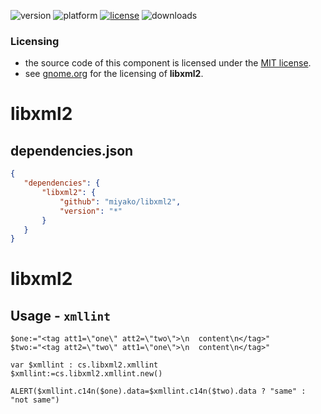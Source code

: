 ![version](https://img.shields.io/badge/version-20%2B-E23089)
![platform](https://img.shields.io/static/v1?label=platform&message=mac-intel%20|%20mac-arm%20|%20win-64&color=blue)
[![license](https://img.shields.io/github/license/miyako/libxml2)](LICENSE)
![downloads](https://img.shields.io/github/downloads/miyako/libxml2/total)

### Licensing

* the source code of this component is licensed under the [MIT license](https://github.com/miyako/cpdf/blob/master/LICENSE).
* see [gnome.org](https://gitlab.gnome.org/GNOME/libxml2/-/wikis/home) for the licensing of **libxml2**.

# libxml2

## dependencies.json

 ```json
{
    "dependencies": {
        "libxml2": {
            "github": "miyako/libxml2",
            "version": "*"
        }
    }
}
```
# libxml2

## Usage - `xmllint`

```4d
$one:="<tag att1=\"one\" att2=\"two\">\n  content\n</tag>"
$two:="<tag att2=\"two\" att1=\"one\">\n  content\n</tag>"

var $xmllint : cs.libxml2.xmllint
$xmllint:=cs.libxml2.xmllint.new()

ALERT($xmllint.c14n($one).data=$xmllint.c14n($two).data ? "same" : "not same")
```
